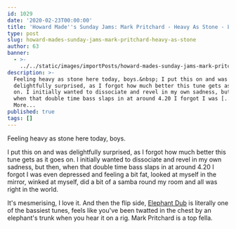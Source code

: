 ```yaml
---
id: 1029
date: '2020-02-23T00:00:00'
title: 'Howard Made''s Sunday Jams: Mark Pritchard - Heavy As Stone - Loose Lips'
type: post
slug: howard-mades-sunday-jams-mark-pritchard-heavy-as-stone
author: 63
banner:
  - >-
    ../../static/images/importPosts/howard-mades-sunday-jams-mark-pritchard-heavy-as-stone/image1029.jpeg
description: >-
  Feeling heavy as stone here today, boys.&nbsp; I put this on and was
  delightfully surprised, as I forgot how much better this tune gets as it goes
  on. I initially wanted to dissociate and revel in my own sadness, but then,
  when that double time bass slaps in at around 4.20 I forgot I was [...]Read
  More...
published: true
tags: []
---
```

Feeling heavy as stone here today, boys. 

I put this on and was delightfully surprised, as I forgot how much better this tune gets as it goes on. I initially wanted to dissociate and revel in my own sadness, but then, when that double time bass slaps in at around 4.20 I forgot I was even depressed and feeling a bit fat, looked at myself in the mirror, winked at myself, did a bit of a samba round my room and all was right in the world. 

It's mesmerising, I love it. And then the flip side, [Elephant Dub](https://www.youtube.com/watch?v=IHnK3OWYOA4) is literally one of the bassiest tunes, feels like you've been twatted in the chest by an elephant's trunk when you hear it on a rig. Mark Pritchard is a top fella.
